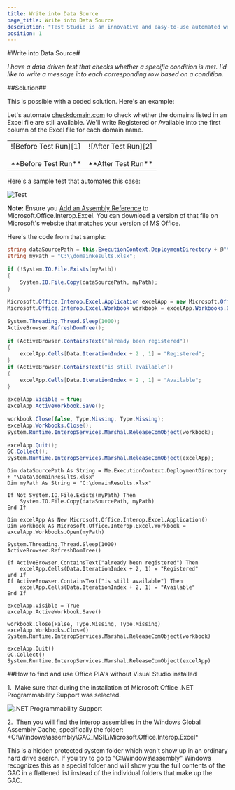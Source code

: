 ```yaml
---
title: Write into Data Source
page_title: Write into Data Source
description: "Test Studio is an innovative and easy-to-use automated web, WPF and load testing solution. Test Studio tests support essential technologies like ASP.NET AJAX, Silverlight, PHP and MVC. HTML5, Testing framework, functional testing, performance testing, load testing, exploratory testing, manual testing."
position: 1
---
```

#Write into Data Source#

*I have a data driven test that checks whether a specific condition is met. I'd like to write a message into each corresponding row based on a condition.*

##Solution##

This is possible with a coded solution. Here's an example:

Let's automate <a href="http://www.checkdomain.com/" target ="_blank">checkdomain.com</a> to check whether the domains listed in an Excel file are still available. We'll write Registered or Available into the first column of the Excel file for each domain name.

<table id="no-table">
	<tr>
		<td>![Before Test Run][1] <br><br>**Before Test Run**</td>
		<td>![After Test Run][2] <br><br>**After Test Run**</td>
	</tr>
<table>

Here's a sample test that automates this case:

![Test][3]

**Note:** Ensure you <a href="/advanced-topics/coded-steps/add-assembly-reference" target="_blank">Add an Assembly Reference</a> to Microsoft.Office.Interop.Excel. You can download a version of that file on Microsoft's website that matches your version of MS Office.

Here's the code from that sample:

```C#
string dataSourcePath = this.ExecutionContext.DeploymentDirectory + @"\Data\domainResults.xlsx";
string myPath = "C:\\domainResults.xlsx";
 
if (!System.IO.File.Exists(myPath))
{
    System.IO.File.Copy(dataSourcePath, myPath);
}
 
Microsoft.Office.Interop.Excel.Application excelApp = new Microsoft.Office.Interop.Excel.Application();
Microsoft.Office.Interop.Excel.Workbook workbook = excelApp.Workbooks.Open(myPath);
 
System.Threading.Thread.Sleep(1000);
ActiveBrowser.RefreshDomTree();
 
if (ActiveBrowser.ContainsText("already been registered"))
{
    excelApp.Cells[Data.IterationIndex + 2 , 1] = "Registered";
}
if (ActiveBrowser.ContainsText("is still available"))
{
    excelApp.Cells[Data.IterationIndex + 2 , 1] = "Available";
}
  
excelApp.Visible = true;
excelApp.ActiveWorkbook.Save();
  
workbook.Close(false, Type.Missing, Type.Missing);
excelApp.Workbooks.Close();
System.Runtime.InteropServices.Marshal.ReleaseComObject(workbook);
           
excelApp.Quit();
GC.Collect();
System.Runtime.InteropServices.Marshal.ReleaseComObject(excelApp);
```
```VB
Dim dataSourcePath As String = Me.ExecutionContext.DeploymentDirectory + "\Data\domainResults.xlsx"
Dim myPath As String = "C:\domainResults.xlsx"
 
If Not System.IO.File.Exists(myPath) Then
    System.IO.File.Copy(dataSourcePath, myPath)
End If
 
Dim excelApp As New Microsoft.Office.Interop.Excel.Application()
Dim workbook As Microsoft.Office.Interop.Excel.Workbook = excelApp.Workbooks.Open(myPath)
 
System.Threading.Thread.Sleep(1000)
ActiveBrowser.RefreshDomTree()
 
If ActiveBrowser.ContainsText("already been registered") Then
    excelApp.Cells(Data.IterationIndex + 2, 1) = "Registered"
End If
If ActiveBrowser.ContainsText("is still available") Then
    excelApp.Cells(Data.IterationIndex + 2, 1) = "Available"
End If
 
excelApp.Visible = True
excelApp.ActiveWorkbook.Save()
 
workbook.Close(False, Type.Missing, Type.Missing)
excelApp.Workbooks.Close()
System.Runtime.InteropServices.Marshal.ReleaseComObject(workbook)
 
excelApp.Quit()
GC.Collect()
System.Runtime.InteropServices.Marshal.ReleaseComObject(excelApp)
```
##How to find and use Office PIA's without Visual Studio installed

1.&nbsp; Make sure that during the installation of Microsoft Office .NET Programmability Support was selected.

![.NET Programmability Support][4]

2.&nbsp; Then you will find the interop assemblies in the Windows Global Assembly Cache, specifically the folder: *C:\Windows\assembly\GAC_MSIL\Microsoft.Office.Interop.Excel\*

This is a hidden protected system folder which won't show up in an ordinary hard drive search. If you try to go to "C:\Windows\assembly" Windows recognizes this as a special folder and will show you the full contents of the GAC in a flattened list instead of the individual folders that make up the GAC.

[1]: /img/advanced-topics/coded-samples/general/write-into-data-source/fig1.png
[2]: /img/advanced-topics/coded-samples/general/write-into-data-source/fig2.png
[3]: /img/advanced-topics/coded-samples/general/write-into-data-source/fig3.png
[4]: /img/advanced-topics/coded-samples/general/random-row/fig2.png


